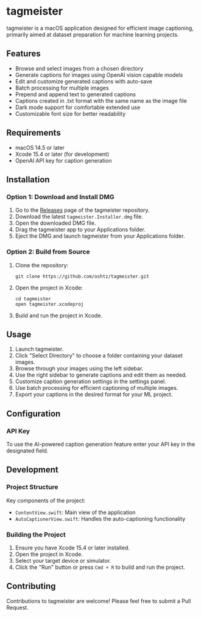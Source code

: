# tagmeister

tagmeister is a macOS application designed for efficient image captioning, primarily aimed at dataset preparation for machine learning projects.

## Features

- Browse and select images from a chosen directory
- Generate captions for images using OpenAI vision capable models
- Edit and customize generated captions with auto-save
- Batch processing for multiple images
- Prepend and append text to generated captions
- Captions created in .txt format with the same name as the image file
- Dark mode support for comfortable extended use
- Customizable font size for better readability

## Requirements

- macOS 14.5 or later
- Xcode 15.4 or later (for development)
- OpenAI API key for caption generation

## Installation

### Option 1: Download and Install DMG

1. Go to the [Releases](https://github.com/oshtz/tagmeister/releases) page of the tagmeister repository.
2. Download the latest `tagmeister.Installer.dmg` file.
3. Open the downloaded DMG file.
4. Drag the tagmeister app to your Applications folder.
5. Eject the DMG and launch tagmeister from your Applications folder.

### Option 2: Build from Source

1. Clone the repository:
   ```
   git clone https://github.com/oshtz/tagmeister.git
   ```
2. Open the project in Xcode:
   ```
   cd tagmeister
   open tagmeister.xcodeproj
   ```
3. Build and run the project in Xcode.

## Usage

1. Launch tagmeister.
2. Click "Select Directory" to choose a folder containing your dataset images.
3. Browse through your images using the left sidebar.
4. Use the right sidebar to generate captions and edit them as needed.
5. Customize caption generation settings in the settings panel.
6. Use batch processing for efficient captioning of multiple images.
7. Export your captions in the desired format for your ML project.

## Configuration

### API Key

To use the AI-powered caption generation feature enter your API key in the designated field.

## Development

### Project Structure

Key components of the project:

- `ContentView.swift`: Main view of the application
- `AutoCaptionerView.swift`: Handles the auto-captioning functionality

### Building the Project

1. Ensure you have Xcode 15.4 or later installed.
2. Open the project in Xcode.
3. Select your target device or simulator.
4. Click the "Run" button or press `Cmd + R` to build and run the project.

## Contributing

Contributions to tagmeister are welcome! Please feel free to submit a Pull Request.
